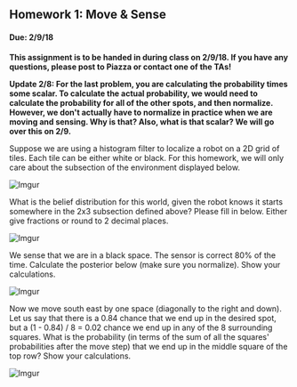## Homework 1: Move & Sense
#### Due: 2/9/18

__This assignment is to be handed in during class on 2/9/18. If you have any questions, please post to Piazza or contact one of the TAs!__

__Update 2/8: For the last problem, you are calculating the probability times some scalar. To calculate the actual probability, we would need to calculate the probability for all of the other spots, and then normalize. However, we don't actually have to normalize in practice when we are moving and sensing. Why is that? Also, what is that scalar? We will go over this on 2/9.__

Suppose we are using a histogram filter to localize a robot on a 2D grid of tiles. Each tile can be either white or black. For this homework, we will only care about the subsection of the environment displayed below.

![Imgur](https://i.imgur.com/GFlAb26.png)

What is the belief distribution for this world, given the robot knows it starts somewhere in the 2x3 subsection defined above? Please fill in below. Either give fractions or round to 2 decimal places.

![Imgur](https://i.imgur.com/fGWHIGg.png)

We sense that we are in a black space. The sensor is correct 80% of the time. Calculate the posterior below (make sure you normalize). Show your calculations.

![Imgur](https://i.imgur.com/fGWHIGg.png)

Now we move south east by one space (diagonally to the right and down). Let us say that there is a 0.84 chance that we end up in the desired spot, but a (1 - 0.84) / 8 = 0.02 chance we end up in any of the 8 surrounding squares. What is the probability (in terms of the sum of all the squares' probabilities after the move step) that we end up in the middle square of the top row? Show your calculations.

![Imgur](https://i.imgur.com/fGWHIGg.png)
